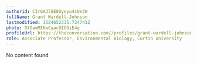 ```yaml
---
authorid: CIrGAJl8E8Uyeyu4sUe2W
fullName: Grant Wardell-Johnson
lastmodified: 1524652335.7247412
photo: DtOamMIKwCqacOIOGiE4g
profileUrl: https://theconversation.com//profiles/grant-wardell-johnson-109120
role: Associate Professor, Environmental Biology, Curtin University
---
```

No content found